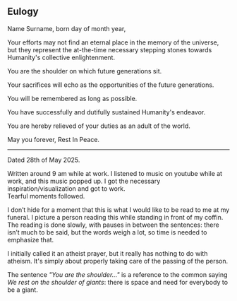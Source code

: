 ## Eulogy

Name Surname, born day of month year,

Your efforts may not find an eternal place in the memory of the universe, but they represent the at-the-time necessary stepping stones towards Humanity's collective enlightenment.

You are the shoulder on which future generations sit.

Your sacrifices will echo as the opportunities of the future generations.

You will be remembered as long as possible.

You have successfully and dutifully sustained Humanity's endeavor.

You are hereby relieved of your duties as an adult of the world.

May you forever, Rest In Peace.

---

Dated 28th of May 2025.

Written around 9 am while at work.
I listened to music on youtube while at work, and this music popped up.
I got the necessary inspiration/visualization and got to work.  
Tearful moments followed.

I don’t hide for a moment that this is what I would like to be read to me at my funeral.
I picture a person reading this while standing in front of my coffin.  
The reading is done slowly, with pauses in between the sentences: there isn’t much to be said, but the words weigh a lot, so time is needed to emphasize that.

I initially called it an atheist prayer, but it really has nothing to do with atheism.
It's simply about properly taking care of the passing of the person.

The sentence _"You are the shoulder..."_ is a reference to the common saying _We rest on the shoulder of giants_: there is space and need for everybody to be a giant.
